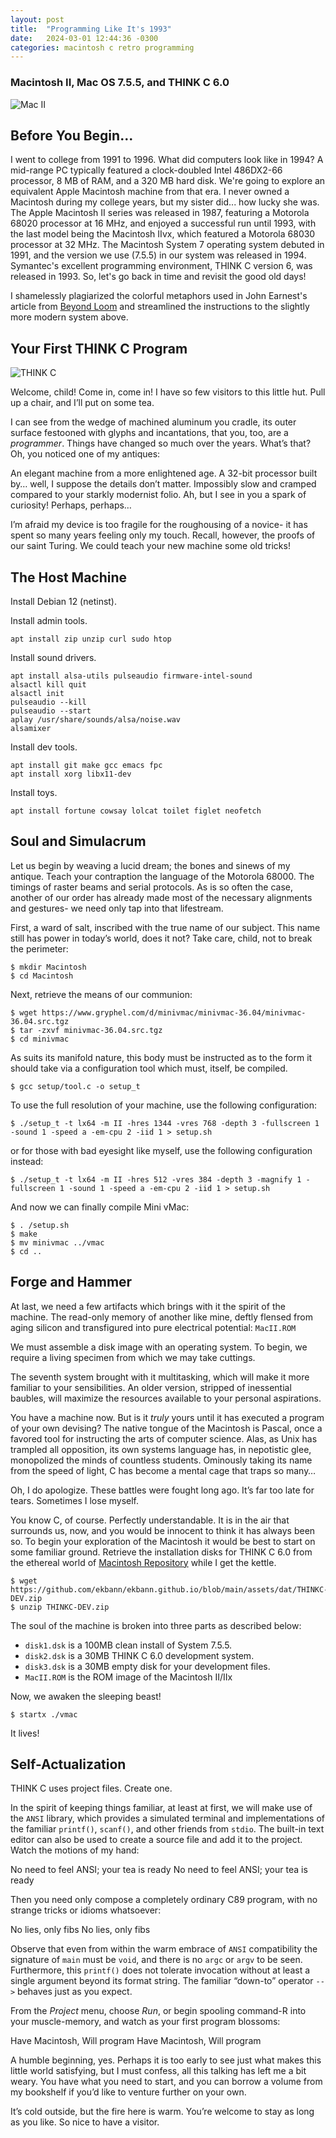 ```yaml
---
layout: post
title:  "Programming Like It's 1993"
date:   2024-03-01 12:44:36 -0300
categories: macintosh c retro programming
---
```

### Macintosh II, Mac OS 7.5.5, and THINK C 6.0

![Mac II](/assets/img/dither_it_mac2.jpg "Mac II")

## Before You Begin...

I went to college from 1991 to 1996. What did computers look like in 1994? A mid-range PC typically featured a clock-doubled Intel 486DX2-66 processor, 8 MB of RAM, and a 320 MB hard disk. We're going to explore an equivalent Apple Macintosh machine from that era. I never owned a Macintosh during my college years, but my sister did... how lucky she was. The Apple Macintosh II series was released in 1987, featuring a Motorola 68020 processor at 16 MHz, and enjoyed a successful run until 1993, with the last model being the Macintosh IIvx, which featured a Motorola 68030 processor at 32 MHz. The Macintosh System 7 operating system debuted in 1991, and the version we use (7.5.5) in our system was released in 1994. Symantec's excellent programming environment, THINK C version 6, was released in 1993. So, let's go back in time and revisit the good old days!

I shamelessly plagiarized the colorful metaphors used in John Earnest's article from [Beyond Loom](https://beyondloom.com/blog/thinkc.html) and streamlined the instructions to the slightly more modern system above.

## Your First THINK C Program

![THINK C](/assets/img/thinkc.gif "THINK C")

Welcome, child! Come in, come in! I have so few visitors to this little hut. Pull up a chair, and I’ll put on some tea.

I can see from the wedge of machined aluminum you cradle, its outer surface festooned with glyphs and incantations, that you, too, are a *programmer*. Things have changed so much over the years. What’s that? Oh, you noticed one of my antiques:

An elegant machine from a more enlightened age. A 32-bit processor built by… well, I suppose the details don’t matter. Impossibly slow and cramped compared to your starkly modernist folio. Ah, but I see in you a spark of curiosity! Perhaps, perhaps…

I’m afraid my device is too fragile for the roughousing of a novice- it has spent so many years feeling only my touch. Recall, however, the proofs of our saint Turing. We could teach your new machine some old tricks!

## The Host Machine

Install Debian 12 (netinst).

Install admin tools.
```
apt install zip unzip curl sudo htop 
```

Install sound drivers.
```
apt install alsa-utils pulseaudio firmware-intel-sound
alsactl kill quit
alsactl init
pulseaudio --kill
pulseaudio --start
aplay /usr/share/sounds/alsa/noise.wav
alsamixer
```

Install dev tools.
```
apt install git make gcc emacs fpc
apt install xorg libx11-dev
```

Install toys.
```
apt install fortune cowsay lolcat toilet figlet neofetch
```

## Soul and Simulacrum

Let us begin by weaving a lucid dream; the bones and sinews of my antique. Teach your contraption the language of the Motorola 68000. The timings of raster beams and serial protocols. As is so often the case, another of our order has already made most of the necessary alignments and gestures- we need only tap into that lifestream.

First, a ward of salt, inscribed with the true name of our subject. This name still has power in today’s world, does it not? Take care, child, not to break the perimeter:
```
$ mkdir Macintosh
$ cd Macintosh
```
Next, retrieve the means of our communion:
```
$ wget https://www.gryphel.com/d/minivmac/minivmac-36.04/minivmac-36.04.src.tgz
$ tar -zxvf minivmac-36.04.src.tgz
$ cd minivmac
```
As suits its manifold nature, this body must be instructed as to the form it should take via a configuration tool which must, itself, be compiled.
```
$ gcc setup/tool.c -o setup_t
```
To use the full resolution of your  machine, use the following configuration:
```
$ ./setup_t -t lx64 -m II -hres 1344 -vres 768 -depth 3 -fullscreen 1 -sound 1 -speed a -em-cpu 2 -iid 1 > setup.sh
```
or for those with bad eyesight like myself, use the following configuration instead:
```
$ ./setup_t -t lx64 -m II -hres 512 -vres 384 -depth 3 -magnify 1 -fullscreen 1 -sound 1 -speed a -em-cpu 2 -iid 1 > setup.sh
```
And now we can finally compile Mini vMac:
```
$ . /setup.sh
$ make
$ mv minivmac ../vmac
$ cd ..
```

## Forge and Hammer

At last, we need a few artifacts which brings with it the spirit of the machine. The read-only memory of another like mine, deftly flensed from aging silicon and transfigured into pure electrical potential: `MacII.ROM`

We must assemble a disk image with an operating system. To begin, we require a living specimen from which we may take cuttings.

The seventh system brought with it multitasking, which will make it more familiar to your sensibilities. An older version, stripped of inessential baubles, will maximize the resources available to your personal aspirations.

You have a machine now. But is it *truly* yours until it has executed a program of your own devising? The native tongue of the Macintosh is Pascal, once a favored tool for instructing the arts of computer science. Alas, as Unix has trampled all opposition, its own systems language has, in nepotistic glee, monopolized the minds of countless students. Ominously taking its name from the speed of light, C has become a mental cage that traps so many…

Oh, I do apologize. These battles were fought long ago. It’s far too late for tears. Sometimes I lose myself.

You know C, of course. Perfectly understandable. It is in the air that surrounds us, now, and you would be innocent to think it has always been so. To begin your exploration of the Macintosh it would be best to start on some familiar ground. Retrieve the installation disks for THINK C 6.0 from the ethereal world of [Macintosh Repository](https://macintoshgarden.org/apps/symantec-think-c-60) while I get the kettle.

```
$ wget https://github.com/ekbann/ekbann.github.io/blob/main/assets/dat/THINKC-DEV.zip
$ unzip THINKC-DEV.zip
```
The soul of the machine is broken into three parts as described below:

- `disk1.dsk` is a 100MB clean install of System 7.5.5.
- `disk2.dsk` is a 30MB THINK C 6.0 development system.
- `disk3.dsk` is a 30MB empty disk for your development files.
- `MacII.ROM` is the ROM image of the Macintosh II/IIx

Now, we awaken the sleeping beast!
```
$ startx ./vmac
```

It lives!

## Self-Actualization

THINK C uses project files. Create one.

In the spirit of keeping things familiar, at least at first, we will make use of the `ANSI` library, which provides a simulated terminal and implementations of the familiar `printf()`, `scanf()`, and other friends from `stdio`. The built-in text editor can also be used to create a source file and add it to the project. Watch the motions of my hand:

No need to feel ANSI; your tea is ready
No need to feel ANSI; your tea is ready

Then you need only compose a completely ordinary C89 program, with no strange tricks or idioms whatsoever:

No lies, only fibs
No lies, only fibs

Observe that even from within the warm embrace of `ANSI` compatibility the signature of `main` must be `void`, and there is no `argc` or `argv` to be seen. Furthermore, this `printf()` does not tolerate invocation without at least a single argument beyond its format string. The familiar “down-to” operator `-->` behaves just as you expect.

From the *Project* menu, choose *Run*, or begin spooling command-R into your muscle-memory, and watch as your first program blossoms:

Have Macintosh, Will program
Have Macintosh, Will program

A humble beginning, yes. Perhaps it is too early to see just what makes this little world satisfying, but I must confess, all this talking has left me a bit weary. You have what you need to start, and you can borrow a volume from my bookshelf if you’d like to venture further on your own.

It’s cold outside, but the fire here is warm. You’re welcome to stay as long as you like. So nice to have a visitor.
